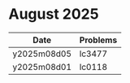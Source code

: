 # August 2025

| Date        | Problems |
| ----------- | -------- |
| y2025m08d05 | lc3477   |
| y2025m08d01 | lc0118   |
